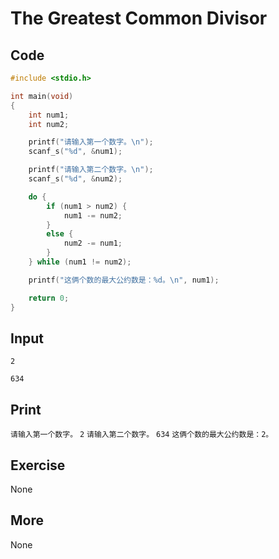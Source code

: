 # The Greatest Common Divisor

## Code

```C
#include <stdio.h>

int main(void)
{
	int num1;
	int num2;

	printf("请输入第一个数字。\n");
	scanf_s("%d", &num1);

	printf("请输入第二个数字。\n");
	scanf_s("%d", &num2);

	do {
		if (num1 > num2) {
			num1 -= num2;
		}
		else {
			num2 -= num1;
		}
	} while (num1 != num2);

	printf("这俩个数的最大公约数是：%d。\n", num1);

	return 0;
}
```

## Input

`2`

`634`

## Print

`请输入第一个数字。`
`2`
`请输入第二个数字。`
`634`
`这俩个数的最大公约数是：2。`

## Exercise

None

## More

None

